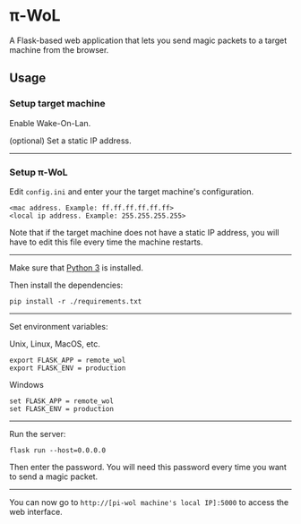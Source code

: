 # π-WoL

A Flask-based web application that lets you send magic packets to a target machine from the browser.

## Usage

### Setup target machine

Enable Wake-On-Lan.

(optional) Set a static IP address.

---

### Setup π-WoL

Edit `config.ini` and enter your the target machine's configuration.

```
<mac address. Example: ff.ff.ff.ff.ff.ff>
<local ip address. Example: 255.255.255.255>
```

Note that if the target machine does not have a static IP address, you will have to edit this file every time the machine restarts.

---

Make sure that [Python 3](https://www.python.org/) is installed.

Then install the dependencies:

```
pip install -r ./requirements.txt
```

---

Set environment variables:

Unix, Linux, MacOS, etc.

```
export FLASK_APP = remote_wol
export FLASK_ENV = production
```

Windows

```
set FLASK_APP = remote_wol
set FLASK_ENV = production
```

---

Run the server:

```
flask run --host=0.0.0.0
```

Then enter the password. You will need this password every time you want to send a magic packet.

---

You can now go to `http://[pi-wol machine's local IP]:5000` to access the web interface.